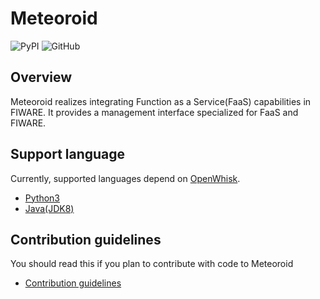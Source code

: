# Meteoroid

![PyPI](https://img.shields.io/pypi/v/meteoroid-cli)
![GitHub](https://img.shields.io/github/license/OkinawaOpenLaboratory/fiware-meteoroid?color=blue)

## Overview

Meteoroid realizes integrating Function as a Service(FaaS) capabilities in FIWARE.
It provides a management interface specialized for FaaS and FIWARE.


## Support language

Currently, supported languages depend on [OpenWhisk](https://openwhisk.apache.org/documentation.html#actions-creating-and-invoking).

* [Python3](./user_and_programmers_manual/support_languages.md#using-python-language)
* [Java(JDK8)](./user_and_programmers_manual/support_languages.md#using-java-language)


## Contribution guidelines

You should read this if you plan to contribute with code to Meteoroid

* [Contribution guidelines](./contribution_guidelines.md)
